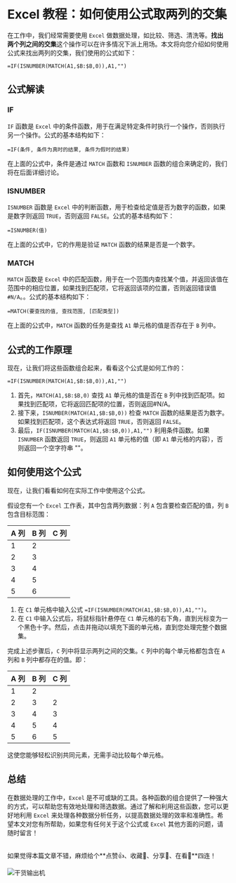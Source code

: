 # Excel 教程：如何使用公式取两列的交集

在工作中，我们经常需要使用 `Excel` 做数据处理，如比较、筛选、清洗等。**找出两个列之间的交集**这个操作可以在许多情况下派上用场。本文将向您介绍如何使用公式来找出两列的交集，我们使用的公式如下：

```excel
=IF(ISNUMBER(MATCH(A1,$B:$B,0)),A1,"")
```

## 公式解读

### IF

`IF` 函数是 `Excel` 中的条件函数，用于在满足特定条件时执行一个操作，否则执行另一个操作。公式的基本结构如下：

```excel
=IF(条件, 条件为真时的结果, 条件为假时的结果)
```

在上面的公式中，条件是通过 `MATCH` 函数和 `ISNUMBER` 函数的组合来确定的，我们将在后面详细讨论。

### ISNUMBER

`ISNUMBER` 函数是 `Excel` 中的判断函数，用于检查给定值是否为数字的函数，如果是数字则返回 `TRUE`，否则返回 `FALSE`。公式的基本结构如下：

```excel
=ISNUMBER(值)
```

在上面的公式中，它的作用是验证 `MATCH` 函数的结果是否是一个数字。

### MATCH

`MATCH` 函数是 `Excel` 中的匹配函数，用于在一个范围内查找某个值，并返回该值在范围中的相应位置，如果找到匹配项，它将返回该项的位置，否则返回错误值 `#N/A`。。公式的基本结构如下：

```excel
=MATCH(要查找的值, 查找范围, [匹配类型])
```

在上面的公式中，`MATCH` 函数的任务是查找 `A1` 单元格的值是否存在于 `B` 列中。

## 公式的工作原理

现在，让我们将这些函数组合起来，看看这个公式是如何工作的：

```excel
=IF(ISNUMBER(MATCH(A1,$B:$B,0)),A1,"")
```

1. 首先，`MATCH(A1,$B:$B,0)` 查找 `A1` 单元格的值是否在 `B` 列中找到匹配项。如果找到匹配项，它将返回匹配项的位置，否则返回#N/A。
2. 接下来，`ISNUMBER(MATCH(A1,$B:$B,0))` 检查 `MATCH` 函数的结果是否为数字。如果找到匹配项，这个表达式将返回 `TRUE`，否则返回 `FALSE`。
3. 最后，`IF(ISNUMBER(MATCH(A1,$B:$B,0)),A1,"")` 利用条件函数。如果 `ISNUMBER` 函数返回 `TRUE`，则返回 `A1` 单元格的值（即 `A1` 单元格的内容），否则返回一个空字符串 ""。

## 如何使用这个公式

现在，让我们看看如何在实际工作中使用这个公式。

假设您有一个 `Excel` 工作表，其中包含两列数据：列 `A` 包含要检查匹配的值，列 `B` 包含目标范围：

| A 列 | B 列 | C 列 |
| ---- | ---- | ---- |
| 1    | 2    |
| 2    | 3    |
| 3    | 4    |
| 4    | 5    |
| 5    | 6    |

1. 在 `C1` 单元格中输入公式 `=IF(ISNUMBER(MATCH(A1,$B:$B,0)),A1,"")`。
2. 在 `C1` 中输入公式后，将鼠标指针悬停在 `C1` 单元格的右下角，直到光标变为一个黑色十字。然后，点击并拖动以填充下面的单元格，直到您处理完整个数据集。

完成上述步骤后，`C` 列中将显示两列之间的交集。`C` 列中的每个单元格都包含在 `A` 列和 `B` 列中都存在的值。即：

| A 列 | B 列 | C 列 |
| ---- | ---- | ---- |
| 1    | 2    |
| 2    | 3    | 2    |
| 3    | 4    | 3    |
| 4    | 5    | 4    |
| 5    | 6    | 5    |

这使您能够轻松识别共同元素，无需手动比较每个单元格。

## 总结

在数据处理的工作中，`Excel` 是不可或缺的工具。各种函数的组合提供了一种强大的方式，可以帮助您有效地处理和筛选数据。通过了解和利用这些函数，您可以更好地利用 `Excel` 来处理各种数据分析任务，以提高数据处理的效率和准确性。希望本文对您有所帮助，如果您有任何关于这个公式或 `Excel` 其他方面的问题，请随时留言！

######

如果觉得本篇文章不错，麻烦给个**点赞👍、收藏🌟、分享👊、在看👀**四连！

![干货输出机](https://file.zhangpeng.site/wechat/qrcode.jpg)

